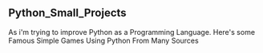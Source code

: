 ## Python_Small_Projects
As i'm trying to improve Python as a Programming Language.
Here's some Famous Simple Games Using Python From Many Sources
